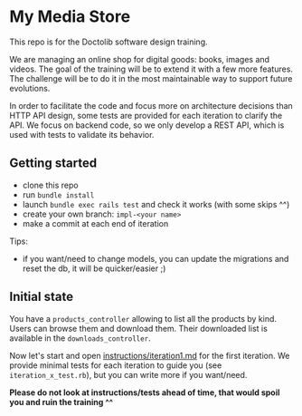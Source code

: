 # My Media Store

This repo is for the Doctolib software design training.

We are managing an online shop for digital goods: books, images and videos.
The goal of the training will be to extend it with a few more features.
The challenge will be to do it in the most maintainable way to support future evolutions.

In order to facilitate the code and focus more on architecture decisions than HTTP API design, some tests are provided for each iteration to clarify the API.
We focus on backend code, so we only develop a REST API, which is used with tests to validate its behavior.

## Getting started

- clone this repo
- run `bundle install`
- launch `bundle exec rails test` and check it works (with some skips ^^)
- create your own branch: `impl-<your name>`
- make a commit at each end of iteration

Tips:

- if you want/need to change models, you can update the migrations and reset the db, it will be quicker/easier ;)

## Initial state

You have a `products_controller` allowing to list all the products by kind.
Users can browse them and download them. Their downloaded list is available in the `downloads_controller`.

Now let's start and open [instructions/iteration1.md](instructions/iteration1.md) for the first iteration.
We provide minimal tests for each iteration to guide you (see `iteration_x_test.rb`), but you can write more if you want/need.

**Please do not look at instructions/tests ahead of time, that would spoil you and ruin the training ^^**
